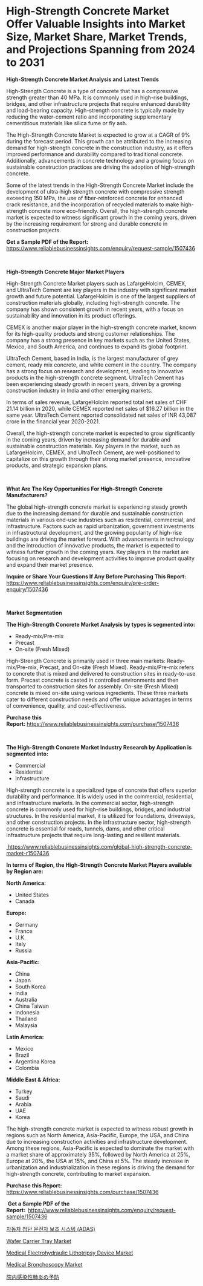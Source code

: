 <p><h1>High-Strength Concrete Market Offer Valuable Insights into Market Size, Market Share, Market Trends, and Projections Spanning from 2024 to 2031</h1></p><p><strong>High-Strength Concrete Market Analysis and Latest Trends</strong></p>
<p><p>High-Strength Concrete is a type of concrete that has a compressive strength greater than 40 MPa. It is commonly used in high-rise buildings, bridges, and other infrastructure projects that require enhanced durability and load-bearing capacity. High-strength concrete is typically made by reducing the water-cement ratio and incorporating supplementary cementitious materials like silica fume or fly ash.</p><p>The High-Strength Concrete Market is expected to grow at a CAGR of 9% during the forecast period. This growth can be attributed to the increasing demand for high-strength concrete in the construction industry, as it offers improved performance and durability compared to traditional concrete. Additionally, advancements in concrete technology and a growing focus on sustainable construction practices are driving the adoption of high-strength concrete.</p><p>Some of the latest trends in the High-Strength Concrete Market include the development of ultra-high strength concrete with compressive strength exceeding 150 MPa, the use of fiber-reinforced concrete for enhanced crack resistance, and the incorporation of recycled materials to make high-strength concrete more eco-friendly. Overall, the high-strength concrete market is expected to witness significant growth in the coming years, driven by the increasing requirement for strong and durable concrete in construction projects.</p></p>
<p><strong>Get a Sample PDF of the Report:&nbsp;</strong> <a href="https://www.reliablebusinessinsights.com/enquiry/request-sample/1507436">https://www.reliablebusinessinsights.com/enquiry/request-sample/1507436</a></p>
<p>&nbsp;</p>
<p><strong>High-Strength Concrete Major Market Players</strong></p>
<p><p>High-Strength Concrete Market players such as LafargeHolcim, CEMEX, and UltraTech Cement are key players in the industry with significant market growth and future potential. LafargeHolcim is one of the largest suppliers of construction materials globally, including high-strength concrete. The company has shown consistent growth in recent years, with a focus on sustainability and innovation in its product offerings.</p><p>CEMEX is another major player in the high-strength concrete market, known for its high-quality products and strong customer relationships. The company has a strong presence in key markets such as the United States, Mexico, and South America, and continues to expand its global footprint.</p><p>UltraTech Cement, based in India, is the largest manufacturer of grey cement, ready mix concrete, and white cement in the country. The company has a strong focus on research and development, leading to innovative products in the high-strength concrete segment. UltraTech Cement has been experiencing steady growth in recent years, driven by a growing construction industry in India and other emerging markets.</p><p>In terms of sales revenue, LafargeHolcim reported total net sales of CHF 21.14 billion in 2020, while CEMEX reported net sales of $16.27 billion in the same year. UltraTech Cement reported consolidated net sales of INR 43,087 crore in the financial year 2020-2021.</p><p>Overall, the high-strength concrete market is expected to grow significantly in the coming years, driven by increasing demand for durable and sustainable construction materials. Key players in the market, such as LafargeHolcim, CEMEX, and UltraTech Cement, are well-positioned to capitalize on this growth through their strong market presence, innovative products, and strategic expansion plans.</p></p>
<p>&nbsp;</p>
<p><strong>What Are The Key Opportunities For High-Strength Concrete Manufacturers?</strong></p>
<p><p>The global high-strength concrete market is experiencing steady growth due to the increasing demand for durable and sustainable construction materials in various end-use industries such as residential, commercial, and infrastructure. Factors such as rapid urbanization, government investments in infrastructural development, and the growing popularity of high-rise buildings are driving the market forward. With advancements in technology and the introduction of innovative products, the market is expected to witness further growth in the coming years. Key players in the market are focusing on research and development activities to improve product quality and expand their market presence.</p></p>
<p><strong>Inquire or Share Your Questions If Any Before Purchasing This Report:</strong> <a href="https://www.reliablebusinessinsights.com/enquiry/pre-order-enquiry/1507436">https://www.reliablebusinessinsights.com/enquiry/pre-order-enquiry/1507436</a></p>
<p>&nbsp;</p>
<p><strong>Market Segmentation</strong></p>
<p><strong>The High-Strength Concrete Market Analysis by types is segmented into:</strong></p>
<p><ul><li>Ready-mix/Pre-mix</li><li>Precast</li><li>On-site (Fresh Mixed)</li></ul></p>
<p><p>High-Strength Concrete is primarily used in three main markets: Ready-mix/Pre-mix, Precast, and On-site (Fresh Mixed). Ready-mix/Pre-mix refers to concrete that is mixed and delivered to construction sites in ready-to-use form. Precast concrete is casted in controlled environments and then transported to construction sites for assembly. On-site (Fresh Mixed) concrete is mixed on-site using various ingredients. These three markets cater to different construction needs and offer unique advantages in terms of convenience, quality, and cost-effectiveness.</p></p>
<p><strong>Purchase this Report:&nbsp;</strong><a href="https://www.reliablebusinessinsights.com/purchase/1507436">https://www.reliablebusinessinsights.com/purchase/1507436</a></p>
<p>&nbsp;</p>
<p><strong>The High-Strength Concrete Market Industry Research by Application is segmented into:</strong></p>
<p><ul><li>Commercial</li><li>Residential</li><li>Infrastructure</li></ul></p>
<p><p>High-strength concrete is a specialized type of concrete that offers superior durability and performance. It is widely used in the commercial, residential, and infrastructure markets. In the commercial sector, high-strength concrete is commonly used for high-rise buildings, bridges, and industrial structures. In the residential market, it is utilized for foundations, driveways, and other construction projects. In the infrastructure sector, high-strength concrete is essential for roads, tunnels, dams, and other critical infrastructure projects that require long-lasting and resilient materials.</p></p>
<p><a href="https://www.reliablebusinessinsights.com/global-high-strength-concrete-market-r1507436">&nbsp;https://www.reliablebusinessinsights.com/global-high-strength-concrete-market-r1507436</a></p>
<p><strong>In terms of Region, the High-Strength Concrete Market Players available by Region are:</strong></p>
<p>
    <p> <strong> North America: </strong>
        <ul>
            <li>United States</li>
            <li>Canada</li>
        </ul>
        </p> 
    <p> <strong> Europe: </strong>
        <ul>
            <li>Germany</li>
            <li>France</li>
            <li>U.K.</li>
            <li>Italy</li>
            <li>Russia</li>
        </ul>
        </p> 
    <p> <strong> Asia-Pacific: </strong>
        <ul>
            <li>China</li>
            <li>Japan</li>
            <li>South Korea</li>
            <li>India</li>
            <li>Australia</li>
            <li>China Taiwan</li>
            <li>Indonesia</li>
            <li>Thailand</li>
            <li>Malaysia</li>
        </ul>
        </p> 
    <p> <strong> Latin America: </strong>
        <ul>
            <li>Mexico</li>
            <li>Brazil</li>
            <li>Argentina Korea</li>
            <li>Colombia</li>
        </ul>
        </p> 
    <p> <strong> Middle East & Africa: </strong>
        <ul>
            <li>Turkey</li>
            <li>Saudi</li>
            <li>Arabia</li>
            <li>UAE</li>
            <li>Korea</li>
        </ul>
    </p>
    </p>
<p><p>The high-strength concrete market is expected to witness robust growth in regions such as North America, Asia-Pacific, Europe, the USA, and China due to increasing construction activities and infrastructure development. Among these regions, Asia-Pacific is expected to dominate the market with a market share of approximately 35%, followed by North America at 25%, Europe at 20%, the USA at 15%, and China at 5%. The steady increase in urbanization and industrialization in these regions is driving the demand for high-strength concrete, contributing to market expansion.</p></p>
<p><strong>Purchase this Report: </strong><a href="https://www.reliablebusinessinsights.com/purchase/1507436">https://www.reliablebusinessinsights.com/purchase/1507436</a></p>
<p>&nbsp;<strong>Get a Sample PDF of the Report:&nbsp;&nbsp;</strong><a href="https://www.reliablebusinessinsights.com/enquiry/request-sample/1507436">https://www.reliablebusinessinsights.com/enquiry/request-sample/1507436</a></p>
<p><strong></strong></p>
<p><p><a href="https://github.com/jheckjhek23/Market-Research-Report-List-1/blob/main/382127385546.md">자동차 첨단 운전자 보조 시스템 (ADAS)</a></p><p><a href="https://issuu.com/reportprime-2/docs/wafer-carrier-tray-market-size-2030.pptx">Wafer Carrier Tray Market</a></p><p><a href="https://github.com/ChiragRp1/Market-Research-Report-List-4/blob/main/medical-electrohydraulic-lithotripsy-device-market.md">Medical Electrohydraulic Lithotripsy Device Market</a></p><p><a href="https://github.com/AnnChovey2023/Market-Research-Report-List-1/blob/main/medical-bronchoscopy-market.md">Medical Bronchoscopy Market</a></p><p><a href="https://github.com/andrade7361/Market-Research-Report-List-1/blob/main/843991893175.md">院内感染性肺炎の予防</a></p></p>